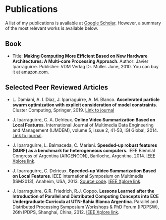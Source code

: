 # Publications
A list of my publications is available at <a href="https://scholar.google.com.ar/citations?user=PNNFrAQAAAAJ&hl=en" target="_blank">Google Scholar</a>. However, a summary of the most relevant works is available below.

## Book
* Title: **Making Computing More Efficient Based on New Hardware Architectures: A Multi-core Processing Approach**. Author: Javier Iparraguirre. Publisher: VDM Verlag Dr. Müller. June, 2010. You can buy it at <a href="https://www.amazon.com/Making-Computing-Efficient-Hardware-Architectures/dp/3639178513/ref=sr_1_1?ie=UTF8&s=books&qid=1279828856&sr=8-1" target="_blank">amazon.com</a>.

## Selected Peer Reviewed Articles
* L. Damiani, A. I. Diaz, J. Iparraguirre, A. M. Blanco. **Accelerated particle swarm optimization with explicit consideration of model constraints**. Cluster Computing, Springer, 2019. <a href="https://link.springer.com/article/10.1007/s10586-019-02933-1" target="_blank">Link to journal</a>

* J. Iparraguirre, C. A. Delrieux. **Online Video Summarization Based on Local Features**. International Journal of Multimedia Data Engineering and Management (IJMDEM), volume 5, issue 2, 41-53, IGI Global, 2014.  <a href="https://www.igi-global.com/article/online-video-summarization-based-on-local-features/113306" target="_blank">Link to journal</a>.

* J. Iparraguirre, L. Balmaceda, C. Mariani. **Speeded-up robust features (SURF) as a benchmark for heterogeneous computers**. IEEE Biennial Congress of Argentina (ARGENCON), Bariloche, Argentina, 2014. <a href="https://ieeexplore.ieee.org/document/6868545?arnumber=6868545" target="_blank">IEEE Xplore link</a>. 

* J. Iparraguirre, C. Delrieux. **Speeded-up Video Summarization Based on Local Features**. IEEE International Symposium on Multimedia (ISM2013), Anaheim, USA, 2013. <a href="https://github.com/javierip/flash-video-summarization" target="_blank">Source code</a>. <a href="https://ieeexplore.ieee.org/document/6746822?arnumber=6746822" target="_blank">IEEE Xplore link</a>.

* J. Iparraguirre, G.R. Friedrich, R.J. Coppo. **Lessons Learned after the Introduction of Parallel and Distributed Computing Concepts into ECE Undergraduate Curricula at UTN-Bahía Blanca Argentina**. Parallel and Distributed Processing Symposium Workshops & PhD Forum (IPDPSW), 26th IPDPS, Shanghai, China, 2012. <a href="https://ieeexplore.ieee.org/document/6270795?tp=&arnumber=6270795&url=http:%2F%2Fieeexplore.ieee.org%2Fxpls%2Fabs_all.jsp%3Farnumber%3D6270795" target="_blank">IEEE Xplore link</a>.

